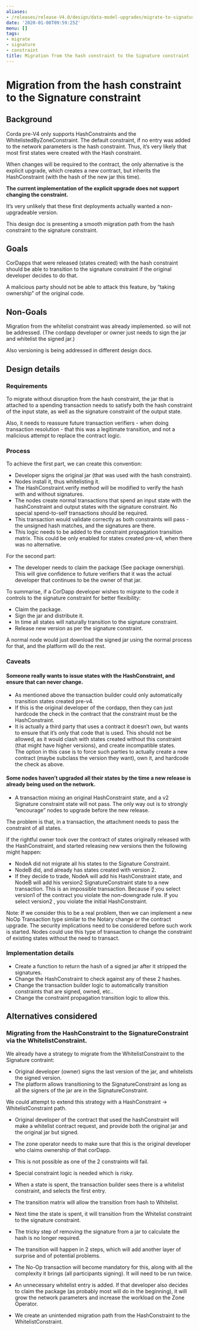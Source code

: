 ```yaml
---
aliases:
- /releases/release-V4.0/design/data-model-upgrades/migrate-to-signature-constraint.html
date: '2020-01-08T09:59:25Z'
menu: []
tags:
- migrate
- signature
- constraint
title: Migration from the hash constraint to the Signature constraint
---
```



# Migration from the hash constraint to the Signature constraint


## Background

Corda pre-V4 only supports HashConstraints and the WhitelistedByZoneConstraint.
The default constraint, if no entry was added to the network parameters is the hash constraint.
Thus, it’s very likely that most first states were created with the Hash constraint.

When changes will be required to the contract, the only alternative is the explicit upgrade, which creates a new contract, but inherits the HashConstraint (with the hash of the new jar this time).

**The current implementation of the explicit upgrade does not support changing the constraint.**

It’s very unlikely that these first deployments actually wanted a non-upgradeable version.

This design doc is presenting a smooth migration path from the hash constraint to the signature constraint.


## Goals

CorDapps that were released (states created) with the hash constraint should be able to transition to the signature constraint if the original developer decides to do that.

A malicious party should not be able to attack this feature, by “taking ownership” of the original code.


## Non-Goals

Migration from the whitelist constraint was already implemented. so will not be addressed. (The cordapp developer or owner just needs to sign the jar and whitelist the signed jar.)

Also versioning is being addressed in different design docs.


## Design details


### Requirements

To migrate without disruption from the hash constraint, the jar that is attached to a spending transaction needs to satisfy both the hash constraint of the input state, as well as the signature constraint of the output state.

Also, it needs to reassure future transaction verifiers - when doing transaction resolution - that this was a legitimate transition, and not a malicious attempt to replace the contract logic.


### Process

To achieve the first part, we can create this convention:


* Developer signs the original jar (that was used with the hash constraint).
* Nodes install it, thus whitelisting it.
* The HashConstraint.verify method will be modified to verify the hash with and without signatures.
* The nodes create normal transactions that spend an input state with the hashConstraint and output states with the signature constraint. No special spend-to-self transactions should be required.
* This transaction would validate correctly as both constraints will pass - the unsigned hash matches, and the signatures are there.
* This logic needs to be added to the constraint propagation transition matrix. This could be only enabled for states created pre-v4, when there was no alternative.

For the second part:


* The developer needs to claim the package (See package ownership). This will give confidence to future verifiers that it was the actual developer that continues to be the owner of that jar.

To summarise, if a CorDapp developer wishes to migrate to the code it controls to the signature constraint for better flexibility:


* Claim the package.
* Sign the jar and distribute it.
* In time all states will naturally transition to the signature constraint.
* Release new version as per the signature constraint.

A normal node would just download the signed jar using the normal process for that, and the platform will do the rest.


### Caveats


#### Someone really wants to issue states with the HashConstraint, and ensure that can never change.


* As mentioned above the transaction builder could only automatically transition states created pre-v4.
* If this is the original developer of the cordapp, then they can just hardcode the check in the contract that the constraint must be the HashConstraint.
* It is actually a third party that uses a contract it doesn’t own, but wants to ensure that it’s only that code that is used.
This should not be allowed, as it would clash with states created without this constraint (that might have higher versions), and create incompatible states.<br>
The option in this case is to force such parties to actually create a new contract (maybe subclass the version they want), own it, and hardcode the check as above.


#### Some nodes haven’t upgraded all their states by the time a new release is already being used on the network.


* A transaction mixing an original HashConstraint state, and a v2 Signature constraint state will not pass. The only way out is to strongly “encourage” nodes to upgrade before the new release.

The problem is that, in a transaction, the attachment needs to pass the constraint of all states.

If the rightful owner took over the contract of states originally released with the HashConstraint, and started releasing new versions then the following might happen:


* NodeA did not migrate all his states to the Signature Constraint.
* NodeB did, and already has states created with version 2.
* If they decide to trade, NodeA will add his HashConstraint state, and NodeB will add his version2 SignatureConstraint state to a new transaction.
This is an impossible transaction. Because if you select version1 of the contract you violate the non-downgrade rule. If you select version2 , you violate the initial HashConstraint.

Note:  If we consider this to be a real problem, then we can implement a new NoOp Transaction type similar to the Notary change or the contract upgrade. The security implications need to be considered before such work is started.
Nodes could use this type of transaction to change the constraint of existing states without the need to transact.


### Implementation details


* Create a function to return the hash of a signed jar after it stripped the signatures.
* Change the HashConstraint to check against any of these 2 hashes.
* Change the transaction builder logic to automatically transition constraints that are signed, owned, etc..
* Change the constraint propagation transition logic to allow this.


## Alternatives considered


### Migrating from the HashConstraint to the SignatureConstraint via the WhitelistConstraint.

We already have a strategy to migrate from the WhitelistConstraint to the Signature contraint:


* Original developer (owner) signs the last version of the jar, and whitelists the signed version.
* The platform allows transitioning to the SignatureConstraint as long as all the signers of the jar are in the SignatureConstraint.

We could attempt to extend this strategy with a HashConstraint -> WhitelistConstraint path.


* Original developer of the contract that used the hashConstraint will make a whitelist contract request, and provide both the original jar and the original jar but signed.
* The zone operator needs to make sure that this is the original developer who claims ownership of that corDapp.


* This is not possible as one of the 2 constraints will fail.
* Special constraint logic is needed which is risky.


* When a state is spent, the transaction builder sees there is a whitelist constraint, and selects the first entry.
* The transition matrix will allow the transition from hash to Whitelist.
* Next time the state is spent, it will transition from the Whitelist constraint to the signature constraint.


* The tricky step of removing the signature from a jar to calculate the hash is no longer required.


* The transition will happen in 2 steps, which will add another layer of surprise and of potential problems.
* The No-Op transaction will become mandatory for this, along with all the complexity it brings (all participants signing). It will need to be run twice.
* An unnecessary whitelist entry is added. If that developer also decides to claim the package (as probably most will do in the beginning), it will grow the network parameters and increase the workload on the Zone Operator.
* We create an unintended migration path from the HashConstraint to the WhitelistConstraint.

